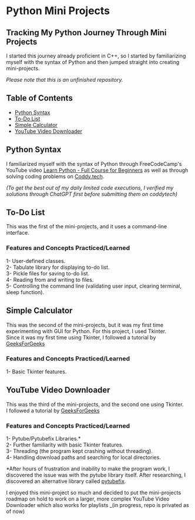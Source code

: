 # Python Mini Projects
## Tracking My Python Journey Through Mini Projects

I started this journey already proficient in C++, so I started by familiarizing myself with the syntax of Python and then jumped straight into creating mini-projects.

_Please note that this is an unfinished repository._


## Table of Contents
- [Python Syntax](#Python_Syntax)
- [To-Do List](#To-Do_List)
- [Simple Calculator](#Simple_Calculator)
- [YouTube Video Downloader](#YouTube_Video_Downloader)


## Python Syntax
I familiarized myself with the syntax of Python through FreeCodeCamp's YouTube video [Learn Python - Full Course for Beginners](https://youtu.be/rfscVS0vtbw?si=-VgRuiqxoZppwI9D)
as well as through solving coding problems on [Coddy.tech](https://coddy.tech/).  

_(To get the best out of my daily limited code executions, I verified my solutions through ChatGPT first before submitting them on coddytech)_

## To-Do List
This was the first of the mini-projects, and it uses a command-line interface.  

  ### Features and Concepts Practiced/Learned
  1- User-defined classes.  
  2- Tabulate library for displaying to-do list.  
  3- Pickle files for saving to-do list.  
  4- Reading from and writing to files.  
  5- Controlling the command line (validating user input, clearing terminal, sleep function).  


## Simple Calculator
This was the second of the mini-projects, but it was my first time experimenting with GUI for Python. For this project, I used Tkinter.  
Since it was my first time using Tkinter, I followed a tutorial by [GeeksForGeeks](https://www.geeksforgeeks.org/python-simple-gui-calculator-using-tkinter/)

  ### Features and Concepts Practiced/Learned  
  1- Basic Tkinter features.  

## YouTube Video Downloader  
This was the third of the mini-projects, and the second one using Tkinter.  
I followed a tutorial by [GeeksForGeeks](https://www.geeksforgeeks.org/create-gui-for-downloading-youtube-video-using-python/)

  ### Features and Concepts Practiced/Learned
  1- Pytube/Pytubefix Libraries.*   
  2- Further familiarity with basic Tkinter features.  
  3- Threading (the program kept crashing without threading).  
  4- Handling download paths and searching for local directories.  

   *After hours of frustration and inability to make the program work, I discovered the issue was with the pytube library itself. After researching, I discovered an alternative library called [pytubefix](https://pypi.org/project/pytubefix/).  

I enjoyed this mini-project so much and decided to put the mini-projects roadmap on hold to work on a larger, more complex YouTube Video Downloader which also works for playlists _(in progress, repo is privated as of now)
